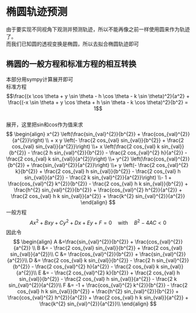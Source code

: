 # 椭圆轨迹预测
由于要实现不同视角下观测并预测轨迹，所以不能再像之前一样使用圆来作为轨迹了。  
而我们已知圆的透视变换是椭圆，所以去拟合椭圆轨迹即可
## 椭圆的一般方程和标准方程的相互转换
本部分用sympy计算展开即可  
标准方程  
$$\frac{(x \cos \theta + y \sin \theta - h \cos \theta - k \sin \theta)^2}{a^2} + \frac{(-x \sin \theta + y \cos \theta + h \sin \theta - k \cos \theta)^2}{b^2} = 1$$  
展开，这里把sin和cos作为值来求 
$$
\begin{align}
x^{2} \left(\frac{sin_{val}^{2}}{b^{2}} + \frac{cos_{val}^{2}}{a^{2}}\right) \\ + x y \left(- \frac{2 cos_{val} sin_{val}}{b^{2}} + \frac{2 cos_{val} sin_{val}}{a^{2}}\right) \\+ x \left(\frac{2 cos_{val} k sin_{val}}{b^{2}} - \frac{2 h sin_{val}^{2}}{b^{2}} - \frac{2 cos_{val}^{2} h}{a^{2}} - \frac{2 cos_{val} k sin_{val}}{a^{2}}\right) \\+ y^{2} \left(\frac{cos_{val}^{2}}{b^{2}} + \frac{sin_{val}^{2}}{a^{2}}\right) \\+ y \left(- \frac{2 cos_{val}^{2} k}{b^{2}} + \frac{2 cos_{val} h sin_{val}}{b^{2}} - \frac{2 cos_{val} h sin_{val}}{a^{2}} - \frac{2 k sin_{val}^{2}}{a^{2}}\right) \\- 1 + \frac{cos_{val}^{2} k^{2}}{b^{2}} - \frac{2 cos_{val} h k sin_{val}}{b^{2}} + \frac{h^{2} sin_{val}^{2}}{b^{2}} + \frac{cos_{val}^{2} h^{2}}{a^{2}} + \frac{2 cos_{val} h k sin_{val}}{a^{2}} + \frac{k^{2} sin_{val}^{2}}{a^{2}}
\end{align}
$$
一般方程
$$ Ax^2 + Bxy + Cy^2 + Dx + Ey + F = 0 \quad \text{with} \quad B^2 - 4AC < 0 $$
因此令
$$
\begin{align}
A &=\frac{sin_{val}^{2}}{b^{2}} + \frac{cos_{val}^{2}}{a^{2}} \\  
B &= - \frac{2 cos_{val} sin_{val}}{b^{2}} + \frac{2 cos_{val} sin_{val}}{a^{2}}\\
C &= \frac{cos_{val}^{2}}{b^{2}} + \frac{sin_{val}^{2}}{a^{2}}\\
D &= \frac{2 cos_{val} k sin_{val}}{b^{2}} - \frac{2 h sin_{val}^{2}}{b^{2}} - \frac{2 cos_{val}^{2} h}{a^{2}} - \frac{2 cos_{val} k sin_{val}}{a^{2}}\\
E &= - \frac{2 cos_{val}^{2} k}{b^{2}} + \frac{2 cos_{val} h sin_{val}}{b^{2}} - \frac{2 cos_{val} h sin_{val}}{a^{2}} - \frac{2 k sin_{val}^{2}}{a^{2}}\\
F &= -1 + \frac{cos_{val}^{2} k^{2}}{b^{2}} - \frac{2 cos_{val} h k sin_{val}}{b^{2}} + \frac{h^{2} sin_{val}^{2}}{b^{2}} + \frac{cos_{val}^{2} h^{2}}{a^{2}} + \frac{2 cos_{val} h k sin_{val}}{a^{2}} + \frac{k^{2} sin_{val}^{2}}{a^{2}}\\
\end{align}
$$
